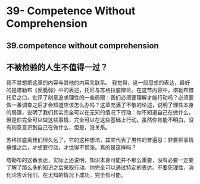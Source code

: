 # 39- Competence Without Comprehension

## 39.competence without comprehension

## 不被检验的人生不值得一过？

我不禁想把这章的内容与其他的内容先联系。 我觉得，这一段思想的表达，最好的是塔勒布《反脆弱》中的表述，托尼与苏格拉底辩论。在这节内容中，塔勒布借托尼之口，批评了刻意追求理性的一些局限：我们必须要理解才能行动吗？必须要做一番调查之后才会知道应该怎么办吗？这章充满了不敬的论述，说明了理性本身的局限，说明了我们其实完全可以在无知的情况下行动：你不知道自己在做什么，但是你完全可以做这些事情，完全可以在这些基础上行动。虽然你肯能不明白，没有刻意意识到自己在做什么，但是，没关系。

苏格拉底离我们很久远了，它的这种想法，其实代表了男性的普遍思：非要把事情搞懂之后，才想要行动，才觉得不慌张。真的是这样吗？

塔勒布的这番表达，实际上还说明，知识本身可能并不那么重要，没有必要一定要了解了那么多的知识之后采取行动。你完全可以通过特定的表达。不要死理性，演化论告诉我们，在无知的情况下成功，完全有可能。

